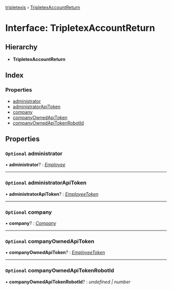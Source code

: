 [tripletexjs](../README.md) › [TripletexAccountReturn](tripletexaccountreturn.md)

# Interface: TripletexAccountReturn

## Hierarchy

* **TripletexAccountReturn**

## Index

### Properties

* [administrator](tripletexaccountreturn.md#optional-administrator)
* [administratorApiToken](tripletexaccountreturn.md#optional-administratorapitoken)
* [company](tripletexaccountreturn.md#optional-company)
* [companyOwnedApiToken](tripletexaccountreturn.md#optional-companyownedapitoken)
* [companyOwnedApiTokenRobotId](tripletexaccountreturn.md#optional-companyownedapitokenrobotid)

## Properties

### `Optional` administrator

• **administrator**? : *[Employee](../modules/employee.md)*

___

### `Optional` administratorApiToken

• **administratorApiToken**? : *[EmployeeToken](employeetoken.md)*

___

### `Optional` company

• **company**? : *[Company](../modules/company.md)*

___

### `Optional` companyOwnedApiToken

• **companyOwnedApiToken**? : *[EmployeeToken](employeetoken.md)*

___

### `Optional` companyOwnedApiTokenRobotId

• **companyOwnedApiTokenRobotId**? : *undefined | number*
